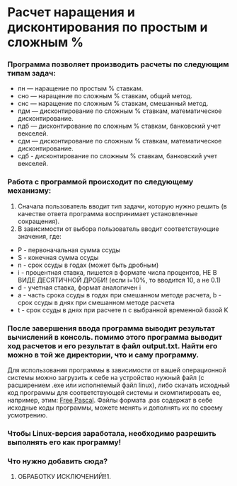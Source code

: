 # Расчет наращения и дисконтирования по простым и сложным %

<h3>Программа позволяет производить расчеты по следующим типам задач:</h3>
<ul>
  <li>пн — наращение по простым % ставкам.</li>
  <li>сно — наращение по сложным % ставкам, общий метод.</li>
  <li>снс — наращение по сложным % ставкам, смешанный метод.</li>
  <li>пдм — дисконтирование по сложным % ставкам, математическое дисконтирование.</li>
  <li>пдб — дисконтирование по сложным % ставкам, банковский учет векселей.</li>
  <li>сдм — дисконтирование по сложным % ставкам, математическое дисконтирование.</li>
  <li>сдб - дисконтирование по сложным % ставкам, банковский учет векселей.</li>
</ul>
<h3>Работа с программой происходит по следующему механизму:</h3>
<ol>
  <li>Сначала пользователь вводит тип задачи, которую нужно решить (в качестве ответа программа воспринимает установленные сокращения).</li>
  <li>В зависимости от выбора пользователь вводит соответствующие значения, где:</li>
</ol>
<ul>
  <li>P - первоначальная сумма ссуды</li>
  <li>S - конечная сумма ссуды</li>
  <li>n - срок ссуды в годах (может быть дробным)</li>
  <li>i - процентная ставка, пишется в формате числа процентов, НЕ В ВИДЕ ДЕСЯТИЧНОЙ ДРОБИ! (если i=10%, то вводится 10, а не 0.1)</li>
  <li>d - учетная ставка, формат аналогичен i</li>
  <li>a - часть срока ссуды в годах при смешанном методе расчета, b - срок ссуды в днях при смешанном методе расчета</li>
   <li>t - срок ссуды в днях при расчете n с выбранной временной базой K</li>
 </ul>
 <h3>После завершения ввода программа выводит результат вычислений в консоль. помимо этого программа выводит ход расчетов и его результат в файл output.txt. Найти его можно в той же директории, что и саму программу.</h3>

<div>Для использования программы в зависимости от вашей операционной системы можно загрузить к себе на устройство нужный файл (с расширением .exe или исполняемый файл linux), либо скачать исходный код программы для соответствующей системы и скомпилировать ее, например, этим: <a href="https://www.freepascal.org/">Free Pascal</a>.
Файлы формата .pas содержат в себе исходные коды программы, можете менять и дополнять их по своему усмотрению.</div>
<h3>Чтобы Linux-версия заработала, необходимо разрешить выполнять его как программу!</h3>

<h3>Что нужно добавить сюда?</h3>
<ol>
  <li>ОБРАБОТКУ ИСКЛЮЧЕНИЙ!!1.</li>
</ol>
